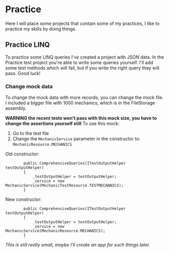 # Practice
Here I will place some projects that contain some of my practices, I like to practice my skills by doing things. 

## Practice LINQ
To practice some LINQ queries I've created a project with JSON data. In the Practice test project you're able to write some queries yourself. I'll add some test methods which will fail, but if you write the right query they will pass. Good luck! 

### Change mock data
To change the mock data with more records, you can change the mock file. I included a bigger file with 1000 mechanics, which is in the FileStorage assembly. 

**WARNING the recent tests won't pass with this mock size, you have to change the assertions yourself still** 
To use this mock: 
1. Go to the test file 
2. Change the `MechanicService` parameter in the constructor to: `MechanicResource.MECHANICS`

Old constructor:
```
        public ComprehensiveQueries(ITestOutputHelper testOutputHelper)
        {
            _testOutputHelper = testOutputHelper;
            _service = new MechanicService(MechanicTestResource.TESTMECHANICS);
        }
```

New constructor: 
```
        public ComprehensiveQueries(ITestOutputHelper testOutputHelper)
        {
            _testOutputHelper = testOutputHelper;
            _service = new MechanicService(MechanicResource.MECHANICS);
        }
```
*This is still really small, maybe I'll create an app for such things later.*
